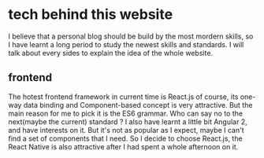 # tech behind this website
I believe that a personal blog should be build by the most mordern skills, so I have learnt a long period to study the newest skills and standards. I will talk about every sides to explain the idea of the whole website.

## frontend 
The hotest frontend framework in current time is React.js of course, its one-way data binding and Component-based concept is very attractive. But the main reason for me to pick it is the ES6 grammar. Who can say no to the next(maybe the current) standard ? I also have learnt a little bit Angular 2, and have interests on it. But it's not as popular as I expect, maybe I can't find a set of components that I need. So I decide to choose React.js, the React Native is also attractive after I had spent a whole afternoon on it.